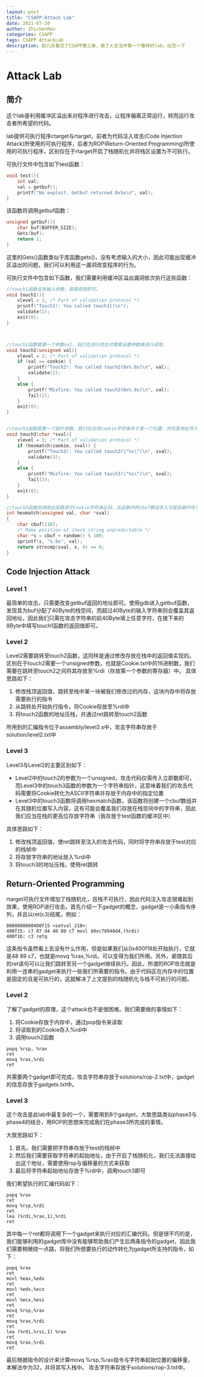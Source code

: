 ```yaml
---
layout: post
title: "CSAPP:Attack Lab"
date: 2021-07-28
author: ZhichenRen
categories: CSAPP
tags: CSAPP AttackLab
description: 前几天看完了CSAPP第三章，做了人生当中第一个像样的lab，纪念一下
---
```

# Attack Lab
## 简介
这个lab是利用缓冲区溢出来对程序进行攻击，让程序偏离正常运行，转而运行攻击者所希望的代码。

lab提供可执行程序ctarget与rtarget，前者为代码注入攻击(Code Injection Attack)所使用的可执行程序，后者为ROP(Return-Oriented Programming)所使用的可执行程序，区别仅在于rtarget开启了栈随机化并将栈区设置为不可执行。

可执行文件中包含如下test函数：
```c++
void test(){
    int val;
    val = getbuf();
    printf("No exploit. Getbuf returned 0x%x\n", val);
}
```
该函数将调用getbuf函数：
```c++
unsigned getbuf(){
    char buf[BUFFER_SIZE];
    Gets(buf);
    return 1;
}
```
这里的Gets()函数类似于库函数gets()，没有考虑输入的大小，因此可能出现缓冲区溢出的问题，我们可以利用这一漏洞改变程序的行为。

可执行文件中包含如下函数，我们需要利用缓冲区溢出漏洞依次执行这些函数：
```c++
//touch1函数没有输入参数，直接调用即可。
void touch1(){
    vlevel = 1; /* Part of validation protocol */
    printf("Touch1!: You called touch1()\n");
    validate(1);
    exit(0);
}



//touch2函数需要一个参数val，我们在进行攻击时需要设置参数再进行调用。
void touch2(unsigned val){
    vlevel = 2; /* Part of validation protocol */
    if (val == cookie) {
        printf("Touch2!: You called touch2(0x%.8x)\n", val);
        validate(2);
    }
    else {
        printf("Misfire: You called touch2(0x%.8x)\n", val);
        fail(2);
    }
    exit(0);
}


//touch3函数需要一个指针参数，我们应当将Cookie字符串存于某一个位置，并将其地址传入。
void touch3(char *sval){
    vlevel = 3; /* Part of validation protocol */
    if (hexmatch(cookie, sval)) {
        printf("Touch3!: You called touch3(\"%s\")\n", sval);
        validate(3);
    }
    else {
        printf("Misfire: You called touch3(\"%s\")\n", sval);
        fail(3);
    }
    exit(0);
}

//touch3函数将调用此函数用于Cookie字符串比较，此函数中的cbuf数组写入可能会破坏存于栈中的字符串
int hexmatch(unsigned val, char *sval)
{
    char cbuf[110];
    /* Make position of check string unpredictable */
    char *s = cbuf + random() % 100;
    sprintf(s, "%.8x", val);
    return strncmp(sval, s, 9) == 0;
}
```

## Code Injection Attack
### Level 1
最简单的攻击，只需要改变getbuf返回的地址即可。使用gdb进入getbuf函数，发现其为buf分配了40Byte的栈空间，而超过40Byte的输入字符串则会覆盖其返回地址，因此我们只需在攻击字符串的前40Byte填上任意字符，在接下来的8Byte中填写touch1函数的返回值即可。

### Level 2
Level2需要跳转至touch2函数，这同样是通过修改存放在栈中的返回值实现的。区别在于touch2需要一个unsigned参数，也就是Cookie.txt中的16进制数，我们需要在跳转至touch2之间将其存放至%rdi（存放第一个参数的寄存器）中。
具体思路如下：
1. 修改栈顶返回值，跳转至栈中某一块被我们修改过的内存，这块内存中将存放需要执行的指令
2. 从跳转处开始执行指令，将Cookie存放至%rdi中
3. 将touch2函数的地址压栈，并通过ret跳转至touch2函数

所用到的汇编指令位于assembly/level2.s中，攻击字符串存放于solution/level2.txt中
### Level 3
Level3与Level2的主要区别如下：
- Level2中的touch2的参数为一个unsigned，攻击代码仅需传入立即数即可，而Level3中的touch3函数的参数为一个字符串指针，这意味着我们的攻击代码需要将Cookie转化为ASCII字符串并存放于内存中的指定位置
- Level3中的touch3函数将调用hexmatch函数，该函数将创建一个cbuf数组并在其随机位置写入内容，这有可能会覆盖我们存放在栈空间中的字符串，因此我们应当在栈的更高位存放字符串（我存放于test函数的缓冲区中）

具体思路如下：
1. 修改栈顶返回值，使ret跳转至注入的攻击代码，同时将字符串存放于test对应的栈帧中
2. 将存放字符串的地址放入%rdi中
3. 将touch3的地址压栈，使用ret跳转

## Return-Oriented Programming
rtarget可执行文件增加了栈随机化，且栈不可执行，因此代码注入攻击很难起到效果，使用ROP进行攻击。首先介绍一下gadget的概念，gadget是一小条指令序列，并且以ret(c3)结尾，例如：
```x86asm
0000000000400f15 <setval_210>:
400f15: c7 07 d4 48 89 c7 movl $0xc78948d4,(%rdi)
400f1b: c3 retq
```
这条指令虽然看上去没有什么作用，但是如果我们从0x400f18处开始执行，它就是48 89 c7，也就是movq %rax,%rdi。可以变得为我们所用。另外，紧随其后的ret语句可以让我们跳转至另一个gadget继续执行。因此，所谓的ROP攻击就是利用一连串的gadget来执行一些我们所需要的指令。由于代码区在内存中的位置是固定的且是可执行的，这就解决了上文提到的栈随机化与栈不可执行的问题。

### Level 2
了解了gadget的原理，这个attack也不是很困难。我们需要做的事情如下：
1. 将Cookie存放于内存中，通过pop指令来读取
2. 将读取到的Cookie存入%rdi中
3. 调用touch2函数

```x86asm
popq %rsp, %rax 
ret
movq %rax,%rdi 
ret
```
共需要两个gadget即可完成，攻击字符串存放于solutions/rop-2.txt中，gadget的信息存放于gadgets.txt中。
### Level 3
这个攻击是此lab中最复杂的一个，需要用到8个gadget，大致思路类似phase3与phase4的结合，用ROP的思想来完成我们在phase3所完成的事情。

大致思路如下：
1. 首先，我们需要把字符串存放于test的栈帧中
2. 然后我们需要获取字符串的起始地址，由于开启了栈随机化，我们无法直接给出这个地址，需要使用rsp与偏移量的方式来获取
3. 最后将字符串起始地址存放于%rdi中，调用touch3即可

我们希望执行的汇编代码如下：
```x86asm
popq %rax
ret
movq %rsp,%rdi
ret
lea (%rdi,%rax,1),%rdi
ret
```
其中每一个ret都将调用下一个gadget来执行对应的汇编代码。但是很不巧的是，我们能够利用的gadget库中没有能够帮助我们产生后两条指令的gadget，因此我们需要稍微绕一点路，将我们所想要执行的动作转化为gadget所支持的指令，如下：
```x86asm
popq %rax
ret
movl %eax,%edx
ret
movl %edx,%ecx
ret
movl %ecx,%esi
ret
movq %rsp,%rax
ret
movq %rax,%rdi
ret
lea (%rdi,%rsi,1) %rax
ret
movq %rax,%rdi
ret
```
最后根据指令的设计来计算movq %rsp,%rax指令与字符串起始位置的偏移量，本解法中为32，并将其写入栈中。
攻击字符串存放于solutions/rop-3.txt中。